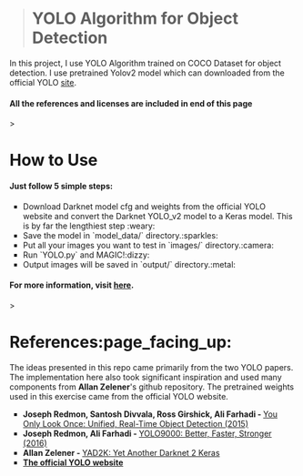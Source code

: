><h1>YOLO Algorithm for Object Detection</h1>
In this project, I use YOLO Algorithm trained on COCO Dataset for object detection. I use pretrained Yolov2 model which can downloaded from the official YOLO <a href='https://pjreddie.com/darknet/yolo/'>site</a>.
<h4>All the references and licenses are included in end of this page</h4>
><h1>How to Use</h1>
<h4>Just follow 5 simple steps:</h4>
<ul type='square'>
  <li>Download Darknet model cfg and weights from the official YOLO website and convert the Darknet YOLO_v2 model to a Keras model. This is by far the lengthiest step :weary:</li>
  <li>Save the model in `model_data/` directory.:sparkles:</li>
  <li>Put all your images you want to test in `images/` directory.:camera:</li>
  <li>Run `YOLO.py` and MAGIC!:dizzy:</li>
  <li>Output images will be saved in `output/` directory.:metal:</li>
</ul>
<h4>For more information, visit <a href='https://github.com/allanzelener/YAD2K'>here</a>.</h4>
><h1>References:page_facing_up:</h1>
The ideas presented in this repo came primarily from the two YOLO papers. The implementation here also took significant inspiration and used many components from <strong>Allan Zelener</strong>'s github repository. The pretrained weights used in this exercise came from the official YOLO website.
<ul type='square'>
  <li><strong>Joseph Redmon, Santosh Divvala, Ross Girshick, Ali Farhadi - </strong><a href='https://arxiv.org/abs/1506.02640'>You Only Look Once: Unified, Real-Time Object Detection (2015)</a></li>
  <li><strong>Joseph Redmon, Ali Farhadi - </strong><a href='https://arxiv.org/abs/1612.08242'>YOLO9000: Better, Faster, Stronger (2016)</a></li>
  <li><strong>Allan Zelener - </strong><a href='https://github.com/allanzelener/YAD2K'>YAD2K: Yet Another Darknet 2 Keras</a></li>
  <li><a href='https://pjreddie.com/darknet/yolo/'><strong>The official YOLO website</strong></a></li>
</ul>
